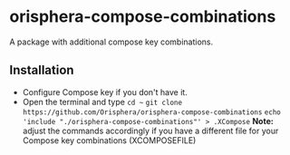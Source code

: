 # orisphera-compose-combinations

A package with additional compose key combinations.

Installation
------------
* Configure Compose key if you don't have it.
* Open the terminal and type
    `cd ~`
    `git clone https://github.com/Orisphera/orisphera-compose-combinations`
    `echo 'include "./orisphera-compose-combinations"' > .XCompose`
**Note:** adjust the commands accordingly if you have a different file for your Compose key combinations (XCOMPOSEFILE)
